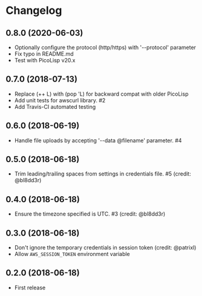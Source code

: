 # Changelog

## 0.8.0 (2020-06-03)

  * Optionally configure the protocol (http/https) with '--protocol' parameter
  * Fix typo in README.md
  * Test with PicoLisp v20.x

## 0.7.0 (2018-07-13)

  * Replace (++ L) with (pop 'L) for backward compat with older PicoLisp
  * Add unit tests for awscurl library. #2
  * Add Travis-CI automated testing

## 0.6.0 (2018-06-19)

  * Handle file uploads by accepting '--data @filename' parameter. #4

## 0.5.0 (2018-06-18)

  * Trim leading/trailing spaces from settings in credentials file. #5 (credit: @bl8dd3r)

## 0.4.0 (2018-06-18)

  * Ensure the timezone specified is UTC. #3 (credit: @bl8dd3r)

## 0.3.0 (2018-06-18)

  * Don't ignore the temporary credentials in session token (credit: @patrixl)
  * Allow `AWS_SESSION_TOKEN` environment variable

## 0.2.0 (2018-06-18)

  * First release
